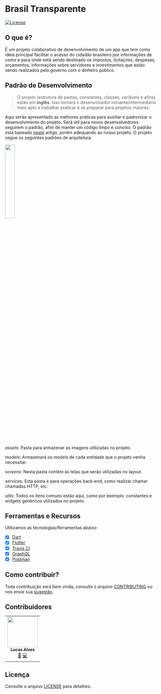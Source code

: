 # Brasil Transparente

[![License](https://img.shields.io/badge/License-Apache%202.0-red.svg)](LICENSE)

## O que é?

É um projeto colaborativo de desenvolvimento de um app que tem como ideia principal facilitar o acesso do cidadão brasileiro por informações de como e para onde está sendo destinado os impostos, licitações, despesas, orçamentos, informações sobre servidores e investimentos que estão sendo realizados pelo governo com o dinheiro público.

## Padrão de Desenvolvimento

> O projeto (estrutura de pastas, constantes, classes, variáveis e afins) estão em **inglês**. Isso tornará o desenvolvedor iniciante/intermediário mais apto a trabalhar praticar e se preparar para projetos maiores. 

Aqui serão apresentado as melhores práticas para auxiliar e padronizar o desenvolvimento do projeto. Será útil para novos desenvolvedores seguirem o padrão, afim de manter um código limpo e conciso.  O padrão está baseado [neste](https://medium.com/@parthibansudhaman/flutter-scalable-app-folder-structure-6f2b0bc139c4) artigo, porém adequando ao nosso projeto. O projeto segue os seguintes padrões de arquitetura:

<img src="https://i.imgur.com/Og1hmsb.png" width="25%" />

*assets*: Pasta para armazenar as imagens utilizadas no projeto.

*models*: Armazenará os *models* de cada entidade que o projeto venha necessitar.

*screens*: Nesta pasta contém as telas que serão utilizadas no layout.

*services*: Esta pasta é para operações back-end, como realizar chamar chamadas HTTP, etc.

*utils*: Todos os itens comuns estão aqui, como por exemplo: constantes e widgets genéricos utilizados no projeto.

## Ferramentas e Recursos

Utilizamos as tecnologias/ferramentas abaixo:

- [x] [Dart](https://dart.dev/)
- [x] [Flutter](https://flutter.dev/)
- [x] [Travis CI](https://travis-ci.org/) 
- [x] [GraphQL](https://graphql.org/)
- [x] [Postman](https://www.postman.com/)

## Como contribuir?

Toda contribuição será bem vinda, consulte o arquivo [CONTRIBUTING](CONTRIBUTING.md) ou nos envie sua [sugestão](https://github.com/lucalves/brasil-transparente/issues).

## Contribuidores

<!-- ALL-CONTRIBUTORS-LIST:START - Do not remove or modify this section -->
<!-- prettier-ignore-start -->
<!-- markdownlint-disable -->
<table>
  <tr>
    <td align="center"><a href="http://lucalves.com.br"><img src="https://avatars0.githubusercontent.com/u/17712401?v=4" width="100px;" alt=""/><br /><sub><b>Lucas Alves</b></sub></a><br /><a href="https://github.com/lucalves/brasil-transparente/commits?author=lucalves" title="Documentation">📖</a> <a href="https://github.com/lucalves/brasil-transparente/commits?author=lucalves" title="Code">💻</a></td>
  </tr>
</table>

<!-- markdownlint-enable -->
<!-- prettier-ignore-end -->
<!-- ALL-CONTRIBUTORS-LIST:END -->

## Licença

Consulte o arquivo [LICENSE](LICENSE) para detalhes.
